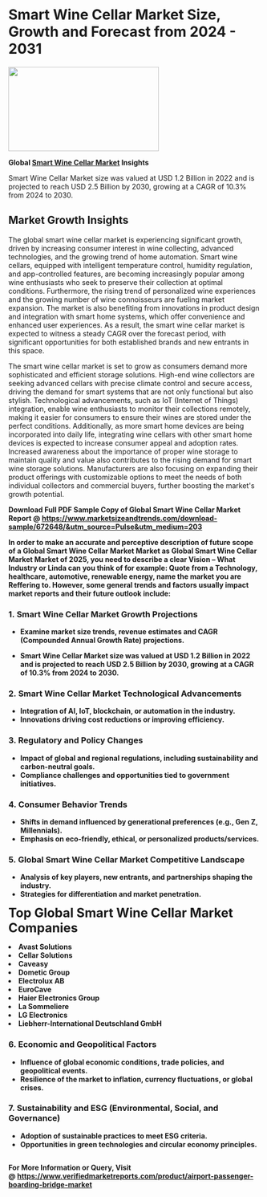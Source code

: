 <H1>Smart Wine Cellar Market Size, Growth and Forecast from 2024 - 2031</H1><img class="aligncenter size-medium wp-image-584254" src="https://thirdeyenews.in/wp-content/uploads/2024/09/Global-Market-Research-300x168.jpeg" alt="" width="300" height="168" /><p><strong>Global&nbsp;<a href="https://www.marketsizeandtrends.com/download-sample/672648/&amp;utm_source=Pulse&amp;utm_medium=203">Smart Wine Cellar Market</a> Insights</strong></p><p>Smart Wine Cellar Market size was valued at USD 1.2 Billion in 2022 and is projected to reach USD 2.5 Billion by 2030, growing at a CAGR of 10.3% from 2024 to 2030.</p><p><h2>Market Growth Insights</h2> <p>The global smart wine cellar market is experiencing significant growth, driven by increasing consumer interest in wine collecting, advanced technologies, and the growing trend of home automation. Smart wine cellars, equipped with intelligent temperature control, humidity regulation, and app-controlled features, are becoming increasingly popular among wine enthusiasts who seek to preserve their collection at optimal conditions. Furthermore, the rising trend of personalized wine experiences and the growing number of wine connoisseurs are fueling market expansion. The market is also benefiting from innovations in product design and integration with smart home systems, which offer convenience and enhanced user experiences. As a result, the smart wine cellar market is expected to witness a steady CAGR over the forecast period, with significant opportunities for both established brands and new entrants in this space.</p> <p><strong></strong></p> <p>The smart wine cellar market is set to grow as consumers demand more sophisticated and efficient storage solutions. High-end wine collectors are seeking advanced cellars with precise climate control and secure access, driving the demand for smart systems that are not only functional but also stylish. Technological advancements, such as IoT (Internet of Things) integration, enable wine enthusiasts to monitor their collections remotely, making it easier for consumers to ensure their wines are stored under the perfect conditions. Additionally, as more smart home devices are being incorporated into daily life, integrating wine cellars with other smart home devices is expected to increase consumer appeal and adoption rates. Increased awareness about the importance of proper wine storage to maintain quality and value also contributes to the rising demand for smart wine storage solutions. Manufacturers are also focusing on expanding their product offerings with customizable options to meet the needs of both individual collectors and commercial buyers, further boosting the market's growth potential.</p> <p><strong></p><p><span class=""><strong>Download Full PDF Sample Copy of Global Smart Wine Cellar Market Report</strong> @ <a href="https://www.marketsizeandtrends.com/download-sample/672648/&amp;utm_source=Pulse&amp;utm_medium=203" target="_blank">https://www.marketsizeandtrends.com/download-sample/672648/&amp;utm_source=Pulse&amp;utm_medium=203</a></span></p><p>In order to make an accurate and perceptive description of future scope of a Global&nbsp;Smart Wine Cellar Market Market as Global&nbsp;Smart Wine Cellar Market Market of 2025, you need to describe a clear Vision &ndash; What Industry or Linda can you think of for example: Quote from a Technology, healthcare, automotive, renewable energy, name the market you are Reffering to. However, some general trends and factors usually impact market reports and their future outlook include:</p><h3>1.&nbsp;<strong>Smart Wine Cellar Market Growth Projections</strong></h3><ul><li>Examine market size trends, revenue estimates and CAGR (Compounded Annual Growth Rate) projections.</li><li><p>Smart Wine Cellar Market size was valued at USD 1.2 Billion in 2022 and is projected to reach USD 2.5 Billion by 2030, growing at a CAGR of 10.3% from 2024 to 2030.</p></li></ul><h3>2.&nbsp;<strong>Smart Wine Cellar Market Technological Advancements</strong></h3><ul><li>Integration of AI, IoT, blockchain, or automation in the industry.</li><li>Innovations driving cost reductions or improving efficiency.</li></ul><h3>3.&nbsp;<strong>Regulatory and Policy Changes</strong></h3><ul><li>Impact of global and regional regulations, including sustainability and carbon-neutral goals.</li><li>Compliance challenges and opportunities tied to government initiatives.</li></ul><h3>4.&nbsp;<strong>Consumer Behavior Trends</strong></h3><ul><li>Shifts in demand influenced by generational preferences (e.g., Gen Z, Millennials).</li><li>Emphasis on eco-friendly, ethical, or personalized products/services.</li></ul><h3>5.&nbsp;<strong>Global Smart Wine Cellar Market Competitive Landscape</strong></h3><ul><li>Analysis of key players, new entrants, and partnerships shaping the industry.</li><li>Strategies for differentiation and market penetration.</li></ul><p data-pm-slice="1 1 []"><span style="color: inherit; font-family: inherit; font-size: 25px;">Top Global Smart Wine Cellar Market Companies</span></p><div class="" data-test-id=""><p><li>Avast Solutions</li><li> Cellar Solutions</li><li> Caveasy</li><li> Dometic Group</li><li> Electrolux AB</li><li> EuroCave</li><li> Haier Electronics Group</li><li> La Sommeliere</li><li> LG Electronics</li><li> Liebherr-International Deutschland GmbH</li></p></div><h3>6.&nbsp;<strong>Economic and Geopolitical Factors</strong></h3><ul><li>Influence of global economic conditions, trade policies, and geopolitical events.</li><li>Resilience of the market to inflation, currency fluctuations, or global crises.</li></ul><h3>7.&nbsp;<strong>Sustainability and ESG (Environmental, Social, and Governance)</strong></h3><ul><li>Adoption of sustainable practices to meet ESG criteria.</li><li>Opportunities in green technologies and circular economy principles.</li></ul><h2><strong style="font-size: 14px;">For More Information or Query, Visit @&nbsp;</strong><a style="background-color: #ffffff; font-size: 14px;" href="https://www.marketsizeandtrends.com/report/smart-wine-cellar-market/" target="_blank">https://www.verifiedmarketreports.com/product/airport-passenger-boarding-bridge-market</a></h2>
